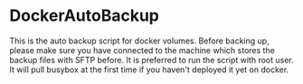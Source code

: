 # DockerAutoBackup

This is the auto backup script for docker volumes.
Before backing up, please make sure you have connected to the machine which stores the backup files with SFTP before.
It is preferred to run the script with root user.
It will pull busybox at the first time if you haven't deployed it yet on docker.